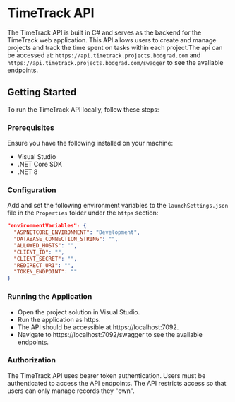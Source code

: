 # TimeTrack API

The TimeTrack API is built in C# and serves as the backend for the TimeTrack web application. This API allows users to create and manage projects and track the time spent on tasks within each project.The api can be accessed at: `https://api.timetrack.projects.bbdgrad.com` and `https://api.timetrack.projects.bbdgrad.com/swagger` to see the avaliable endpoints.

## Getting Started

To run the TimeTrack API locally, follow these steps:

### Prerequisites

Ensure you have the following installed on your machine:

- Visual Studio
- .NET Core SDK
- .NET 8

### Configuration

Add and set the following environment variables to the `launchSettings.json` file in the `Properties` folder under the `https` section:

```json
"environmentVariables": {
  "ASPNETCORE_ENVIRONMENT": "Development",
  "DATABASE_CONNECTION_STRING": "",
  "ALLOWED_HOSTS": "",
  "CLIENT_ID": "",
  "CLIENT_SECRET": "",
  "REDIRECT_URI": "",
  "TOKEN_ENDPOINT": ""
}
```
### Running the Application
- Open the project solution in Visual Studio.
- Run the application as https.
- The API should be accessible at https://localhost:7092. 
- Navigate to https://localhost:7092/swagger to see the available endpoints.

### Authorization
The TimeTrack API uses bearer token authentication. Users must be authenticated to access the API endpoints. The API restricts access so that users can only manage records they "own".

